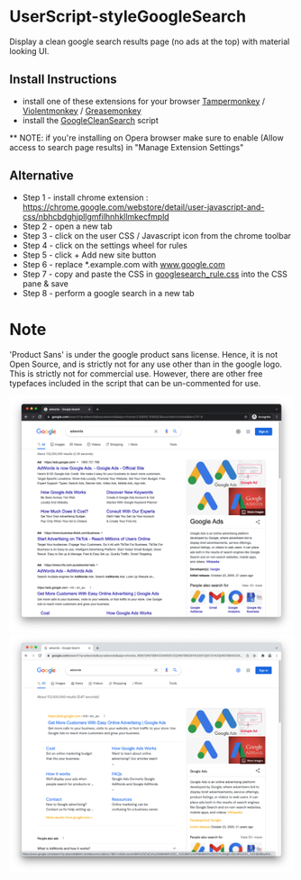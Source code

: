 # UserScript-styleGoogleSearch
Display a clean google search results page (no ads at the top) with material looking UI.

## Install Instructions
* install one of these extensions for your browser <a href="https://chrome.google.com/webstore/detail/tampermonkey/dhdgffkkebhmkfjojejmpbldmpobfkfo">Tampermonkey</a> / <a href="https://chrome.google.com/webstore/detail/violentmonkey/jinjaccalgkegednnccohejagnlnfdag">Violentmonkey</a> / <a href="https://addons.mozilla.org/en-US/firefox/addon/greasemonkey/">Greasemonkey</a>
* install the <a href="https://greasyfork.org/en/scripts/437117-google-clean-search">GoogleCleanSearch</a> script

** NOTE: if you're installing on Opera browser make sure to enable (Allow access to search page results) in "Manage Extension Settings"

## Alternative
* Step 1 - install chrome extension : 
https://chrome.google.com/webstore/detail/user-javascript-and-css/nbhcbdghjpllgmfilhnhkllmkecfmpld 
* Step 2 - open a new tab 
* Step 3 - click on the user CSS / Javascript icon from the chrome toolbar 
* Step 4 - click on the settings wheel for rules 
* Step 5 - click + Add new site button 
* Step 6 - replace *.example.com with www.google.com 
* Step 7 - copy and paste the CSS in <a href="https://github.com/maximilianotaverna/clean-search-CSS/blob/master/googlesearch_rule.css">googlesearch_rule.css</a> into the CSS pane & save
* Step 8 - perform a google search in a new tab <br>

# Note
'Product Sans' is under the google product sans license. Hence, it is not Open Source, and is strictly not for any use other than in the google logo. This is strictly not for commercial use. However, there are other free typefaces included in the script that can be un-commented for use. 


![before](before.png)
![after](after.png)

